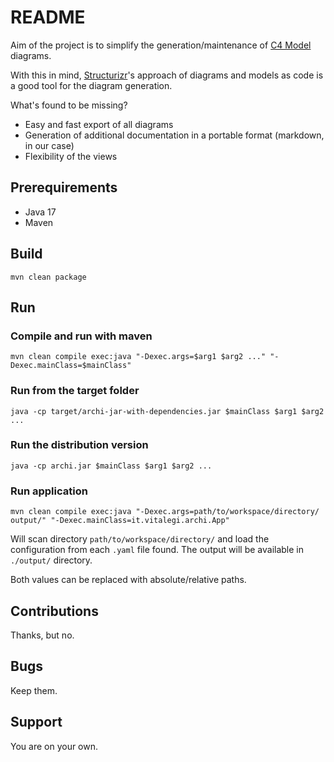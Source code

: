# README

Aim of the project is to simplify the generation/maintenance of [C4 Model](https://c4model.com/) diagrams.

With this in mind, [Structurizr](https://structurizr.com/)'s approach of diagrams and models as code is a good tool for the diagram generation.

What's found to be missing?

- Easy and fast export of all diagrams
- Generation of additional documentation in a portable format (markdown, in our case)
- Flexibility of the views

## Prerequirements

- Java 17
- Maven

## Build

```
mvn clean package
```

## Run

### Compile and run with maven

```
mvn clean compile exec:java "-Dexec.args=$arg1 $arg2 ..." "-Dexec.mainClass=$mainClass"
```

### Run from the target folder

```
java -cp target/archi-jar-with-dependencies.jar $mainClass $arg1 $arg2 ...
```

### Run the distribution version

```
java -cp archi.jar $mainClass $arg1 $arg2 ...
```

### Run application

```
mvn clean compile exec:java "-Dexec.args=path/to/workspace/directory/ output/" "-Dexec.mainClass=it.vitalegi.archi.App"
```

Will scan directory `path/to/workspace/directory/` and load the configuration from each `.yaml` file found. The output will be available in `./output/` directory.

Both values can be replaced with absolute/relative paths.

## Contributions

Thanks, but no.

## Bugs

Keep them. 

## Support

You are on your own.
